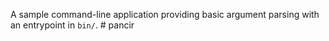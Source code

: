 A sample command-line application providing basic argument parsing with an entrypoint in `bin/`.
#   p a n c i r  
 